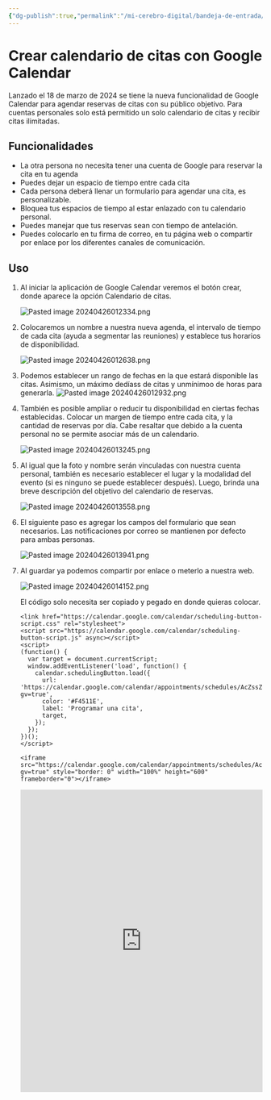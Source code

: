 ```yaml
---
{"dg-publish":true,"permalink":"/mi-cerebro-digital/bandeja-de-entrada/202404260107/","tags":["Zettelkasten","GoogleCalendar"]}
---
```


# Crear calendario de citas con Google Calendar

Lanzado el 18 de marzo de 2024 se tiene la nueva funcionalidad de Google Calendar para agendar reservas de citas con su público objetivo. Para cuentas personales solo está permitido un solo calendario de citas y recibir citas ilimitadas.

## Funcionalidades

- La otra persona no necesita tener una cuenta de Google para reservar la cita en tu agenda
- Puedes dejar un espacio de tiempo entre cada cita
- Cada persona deberá llenar un formulario para agendar una cita, es personalizable.
- Bloquea tus espacios de tiempo al estar enlazado con tu calendario personal.
- Puedes manejar que tus reservas sean con tiempo de antelación.
- Puedes colocarlo en tu firma de correo, en tu página web o compartir por enlace por los diferentes canales de comunicación.

## Uso

1. Al iniciar la aplicación de Google Calendar veremos el botón crear, donde aparece la opción Calendario de citas.

	![Pasted image 20240426012334.png](/img/user/Mi%20Cerebro%20Digital/%F0%9F%93%A9Bandeja%20de%20Entrada/%F0%9F%93%8EAnexos/Pasted%20image%2020240426012334.png)

2. Colocaremos un nombre a nuestra nueva agenda, el intervalo de tiempo de cada cita (ayuda a segmentar las reuniones) y establece tus horarios de disponibilidad.

	![Pasted image 20240426012638.png](/img/user/Mi%20Cerebro%20Digital/%F0%9F%93%A9Bandeja%20de%20Entrada/%F0%9F%93%8EAnexos/Pasted%20image%2020240426012638.png)
	
3. Podemos establecer un rango de fechas en la que estará disponible las citas. Asimismo, un máximo dedíass de citas y unmínimoo de horas para generarla.
	 ![Pasted image 20240426012932.png](/img/user/Mi%20Cerebro%20Digital/%F0%9F%93%A9Bandeja%20de%20Entrada/%F0%9F%93%8EAnexos/Pasted%20image%2020240426012932.png)

4. También es posible ampliar o reducir tu disponibilidad en ciertas fechas establecidas. Colocar un margen de tiempo entre cada cita, y la cantidad de reservas por día. Cabe resaltar que debido a la cuenta personal no se permite asociar más de un calendario.

	![Pasted image 20240426013245.png](/img/user/Mi%20Cerebro%20Digital/%F0%9F%93%A9Bandeja%20de%20Entrada/%F0%9F%93%8EAnexos/Pasted%20image%2020240426013245.png)

5. Al igual que la foto y nombre serán vinculadas con nuestra cuenta personal, también es necesario establecer el lugar y la modalidad del evento (si es ninguno se puede establecer después). Luego, brinda una breve descripción del objetivo del calendario de reservas.

	![Pasted image 20240426013558.png](/img/user/Mi%20Cerebro%20Digital/%F0%9F%93%A9Bandeja%20de%20Entrada/%F0%9F%93%8EAnexos/Pasted%20image%2020240426013558.png)

6. El siguiente paso es agregar los campos del formulario que sean necesarios. Las notificaciones por correo se mantienen por defecto para ambas personas.

	![Pasted image 20240426013941.png](/img/user/Mi%20Cerebro%20Digital/%F0%9F%93%A9Bandeja%20de%20Entrada/%F0%9F%93%8EAnexos/Pasted%20image%2020240426013941.png)

7. Al guardar ya podemos compartir por enlace o meterlo a nuestra web.

	![Pasted image 20240426014152.png](/img/user/Mi%20Cerebro%20Digital/%F0%9F%93%A9Bandeja%20de%20Entrada/%F0%9F%93%8EAnexos/Pasted%20image%2020240426014152.png)


	 El código solo necesita ser copiado y pegado en donde quieras colocar.

	```
	<link href="https://calendar.google.com/calendar/scheduling-button-script.css" rel="stylesheet">
	<script src="https://calendar.google.com/calendar/scheduling-button-script.js" async></script>
	<script>
	(function() {
	  var target = document.currentScript;
	  window.addEventListener('load', function() {
	    calendar.schedulingButton.load({
	      url: 'https://calendar.google.com/calendar/appointments/schedules/AcZssZ2q0HHAYHjVAToPPr1YARz5pz32HaIIr0qTVDxSrg9Na50Uneh3PPuhVWRFMpyeSQNu8xfcLAYn?gv=true',
	      color: '#F4511E',
	      label: 'Programar una cita',
	      target,
	    });
	  });
	})();
	</script>
	```

	<link href="https://calendar.google.com/calendar/scheduling-button-script.css" rel="stylesheet">
	<script src="https://calendar.google.com/calendar/scheduling-button-script.js" async></script>
	<script>
	(function() {
	  var target = document.currentScript;
	  window.addEventListener('load', function() {
		calendar.schedulingButton.load({
		  url: 'https://calendar.google.com/calendar/appointments/schedules/AcZssZ2q0HHAYHjVAToPPr1YARz5pz32HaIIr0qTVDxSrg9Na50Uneh3PPuhVWRFMpyeSQNu8xfcLAYn?gv=true',
		  color: '#F4511E',
		  label: 'Programar una cita',
		  target,
		});
	  });
	})();
	</script>


	```
	<iframe src="https://calendar.google.com/calendar/appointments/schedules/AcZssZ2q0HHAYHjVAToPPr1YARz5pz32HaIIr0qTVDxSrg9Na50Uneh3PPuhVWRFMpyeSQNu8xfcLAYn?gv=true" style="border: 0" width="100%" height="600" frameborder="0"></iframe>
	```
	
	<iframe src="https://calendar.google.com/calendar/appointments/schedules/AcZssZ2q0HHAYHjVAToPPr1YARz5pz32HaIIr0qTVDxSrg9Na50Uneh3PPuhVWRFMpyeSQNu8xfcLAYn?gv=true" style="border: 0" width="100%" height="600" frameborder="0"></iframe>